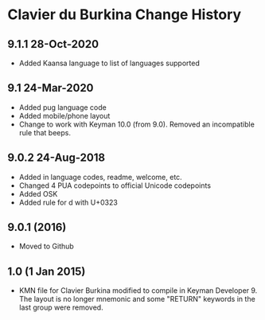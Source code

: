 Clavier du Burkina Change History
=======================

9.1.1 28-Oct-2020
-----------------
* Added Kaansa language to list of languages supported

9.1 24-Mar-2020
-----------------
* Added pug language code
* Added mobile/phone layout
* Change to work with Keyman 10.0 (from 9.0). Removed an incompatible rule that beeps.

9.0.2 24-Aug-2018
-----------------
* Added in language codes, readme, welcome, etc.
* Changed 4 PUA codepoints to official Unicode codepoints
* Added OSK
* Added rule for d with U+0323

9.0.1 (2016)
-----------------
* Moved to Github

1.0 (1 Jan 2015)
-----------------

* KMN file for Clavier Burkina modified to compile in Keyman Developer 9. The layout is no longer mnemonic and some "RETURN" keywords in the last group were removed.
